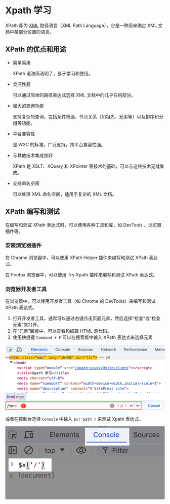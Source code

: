 # Xpath 学习

XPath 即为 [XML](https://zh.wikipedia.org/wiki/XML) 路径语言（XML Path Language），它是一种用来确定 XML 文档中某部分位置的语言。


## XPath 的优点和用途

- 简单易用

   XPath 语法简洁明了，易于学习和使用。

- 灵活性高

   可以通过简单的路径表达式选择 XML 文档中的几乎任何部分。

- 强大的查询功能

   支持复杂的查询，包括条件筛选、节点关系（如祖先、兄弟等）以及排序和分组等功能。

- 平台兼容性

   是 W3C 的标准，广泛支持，跨平台兼容性强。

- 与其他技术集成良好

   XPath 是 XSLT、XQuery 和 XPointer 等技术的基础，可以与这些技术无缝集成。

- 支持命名空间

   可以处理 XML 命名空间，适用于复杂的 XML 文档。

## XPath 编写和测试

在编写和测试 XPath 表达式时，可以使用各种工具和库，如 DevTools 、浏览器插件等。

### 安装浏览器插件

在 Chrome 浏览器中，可以使用 XPath Helper 插件来编写和测试 XPath 表达式。

在 Firefox 浏览器中，可以使用 Try Xpath 插件来编写和测试 XPath 表达式。

### 浏览器开发者工具

在浏览器中，可以使用开发者工具（如 Chrome 的 DevTools）来编写和测试 XPath 表达式。

1. 打开开发者工具，通常可以通过右键点击页面元素，然后选择“检查”或“检查元素”来打开。
2. 在“元素”面板中，可以查看和编辑 HTML 源代码。
3. 使用快捷键 `Command + F` 可以在搜索框中输入 XPath 表达式来选择元素

![](images/elements-xpath-preview.png)

或者在控制台选择 `Console` 中输入 `$x('path')` 来测试 Xpath 表达式。

![](images/console-xpath-preview.png)